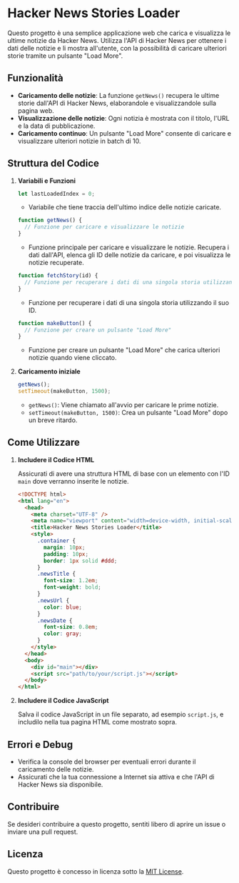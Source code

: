 # Hacker News Stories Loader

Questo progetto è una semplice applicazione web che carica e visualizza le ultime notizie da Hacker News. Utilizza l'API di Hacker News per ottenere i dati delle notizie e li mostra all'utente, con la possibilità di caricare ulteriori storie tramite un pulsante "Load More".

## Funzionalità

- **Caricamento delle notizie**: La funzione `getNews()` recupera le ultime storie dall'API di Hacker News, elaborandole e visualizzandole sulla pagina web.
- **Visualizzazione delle notizie**: Ogni notizia è mostrata con il titolo, l'URL e la data di pubblicazione.
- **Caricamento continuo**: Un pulsante "Load More" consente di caricare e visualizzare ulteriori notizie in batch di 10.

## Struttura del Codice

1. **Variabili e Funzioni**

   ```javascript
   let lastLoadedIndex = 0;
   ```

   - Variabile che tiene traccia dell'ultimo indice delle notizie caricate.

   ```javascript
   function getNews() {
     // Funzione per caricare e visualizzare le notizie
   }
   ```

   - Funzione principale per caricare e visualizzare le notizie. Recupera i dati dall'API, elenca gli ID delle notizie da caricare, e poi visualizza le notizie recuperate.

   ```javascript
   function fetchStory(id) {
     // Funzione per recuperare i dati di una singola storia utilizzando il suo ID
   }
   ```

   - Funzione per recuperare i dati di una singola storia utilizzando il suo ID.

   ```javascript
   function makeButton() {
     // Funzione per creare un pulsante "Load More"
   }
   ```

   - Funzione per creare un pulsante "Load More" che carica ulteriori notizie quando viene cliccato.

2. **Caricamento iniziale**

   ```javascript
   getNews();
   setTimeout(makeButton, 1500);
   ```

   - `getNews()`: Viene chiamato all'avvio per caricare le prime notizie.
   - `setTimeout(makeButton, 1500)`: Crea un pulsante "Load More" dopo un breve ritardo.

## Come Utilizzare

1. **Includere il Codice HTML**

   Assicurati di avere una struttura HTML di base con un elemento con l'ID `main` dove verranno inserite le notizie.

   ```html
   <!DOCTYPE html>
   <html lang="en">
     <head>
       <meta charset="UTF-8" />
       <meta name="viewport" content="width=device-width, initial-scale=1.0" />
       <title>Hacker News Stories Loader</title>
       <style>
         .container {
           margin: 10px;
           padding: 10px;
           border: 1px solid #ddd;
         }
         .newsTitle {
           font-size: 1.2em;
           font-weight: bold;
         }
         .newsUrl {
           color: blue;
         }
         .newsDate {
           font-size: 0.8em;
           color: gray;
         }
       </style>
     </head>
     <body>
       <div id="main"></div>
       <script src="path/to/your/script.js"></script>
     </body>
   </html>
   ```

2. **Includere il Codice JavaScript**

   Salva il codice JavaScript in un file separato, ad esempio `script.js`, e includilo nella tua pagina HTML come mostrato sopra.

## Errori e Debug

- Verifica la console del browser per eventuali errori durante il caricamento delle notizie.
- Assicurati che la tua connessione a Internet sia attiva e che l'API di Hacker News sia disponibile.

## Contribuire

Se desideri contribuire a questo progetto, sentiti libero di aprire un issue o inviare una pull request.

## Licenza

Questo progetto è concesso in licenza sotto la [MIT License](LICENSE).
